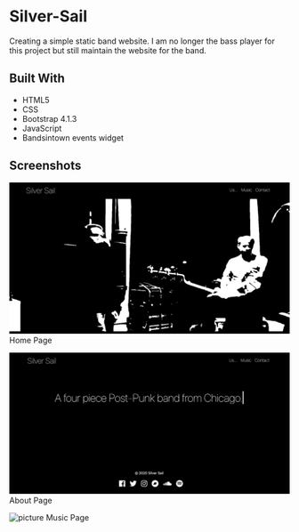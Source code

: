 # Silver-Sail

Creating a simple static band website. I am no longer the bass player for this project but still maintain the website for the band.

## Built With

- HTML5 
- CSS 
- Bootstrap 4.1.3 
- JavaScript
- Bandsintown events widget 

## Screenshots

![picture](assets/project-screenshots/index-home.png)
Home Page

![picture](assets/project-screenshots/about.png)
About Page

![picture](assets/project-screenshots/music-page.jpg)
Music Page

